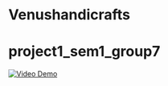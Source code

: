 # Venushandicrafts
# project1_sem1_group7
[![Video Demo](https://img.youtube.com/vi/sEgDnwM-zfo&ab/0.jpg)](https://www.youtube.com/watch?v=YOUTUBE_VIDEO_ID)
